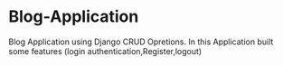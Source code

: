 # Blog-Application
Blog Application using Django CRUD Opretions. In this Application built some features (login authentication,Register,logout) 
